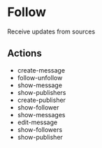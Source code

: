 # Follow

Receive updates from sources

## Actions

- create-message
- follow-unfollow
- show-message
- show-publishers
- create-publisher
- show-follower
- show-messages
- edit-message
- show-followers
- show-publisher
